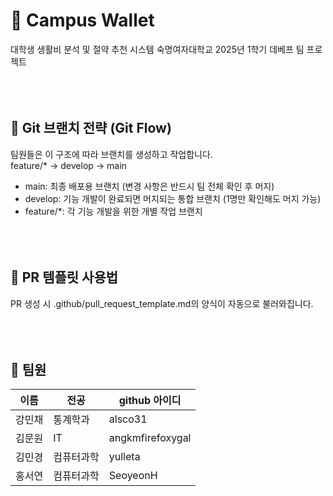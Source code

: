 # 🧩 Campus Wallet
대학생 생활비 분석 및 절약 추천 시스템
숙명여자대학교 2025년 1학기 데베프 팀 프로젝트
<br/><br/><br/><br/>
## 🚀 Git 브랜치 전략 (Git Flow)
팀원들은 이 구조에 따라 브랜치를 생성하고 작업합니다.
<br/>
feature/* -> develop -> main
<br/>
- main: 최종 배포용 브랜치 (변경 사항은 반드시 팀 전체 확인 후 머지)
- develop: 기능 개발이 완료되면 머지되는 통합 브랜치 (1명만 확인해도 머지 가능)
- feature/*: 각 기능 개발을 위한 개별 작업 브랜치
<br/><br/><br/><br/>
## 📑 PR 템플릿 사용법
PR 생성 시 .github/pull_request_template.md의 양식이 자동으로 불러와집니다.
<br/><br/><br/><br/>
## 👥 팀원
|이름|전공|github 아이디|
|------|--------|---------------------|
|강민채|통계학과|alsco31|
|김문원|IT|angkmfirefoxygal|
|김민경|컴퓨터과학|yulleta|
|홍서연|컴퓨터과학|SeoyeonH|
